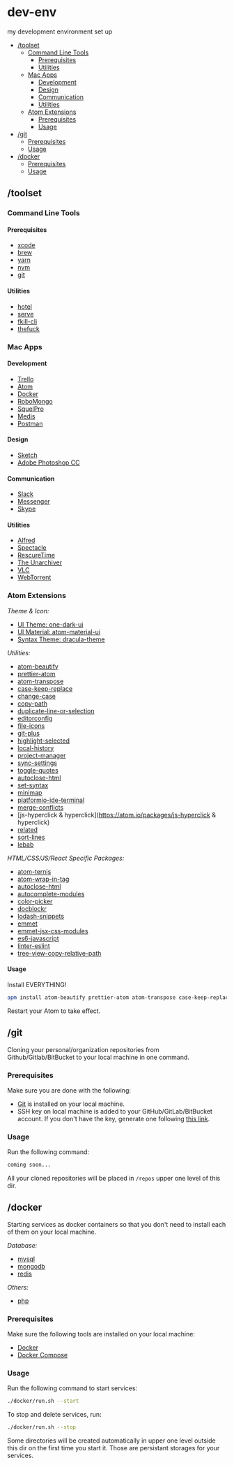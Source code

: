 # dev-env

my development environment set up

- [/toolset](#toolset)
  - [Command Line Tools](#command-line-tools)
    - [Prerequisites](#prerequisites)
    - [Utilities](#utilities)
  - [Mac Apps](#mac-apps)
    - [Development](#development)
    - [Design](#design)
    - [Communication](#communication)
    - [Utilities](#utilities)
  - [Atom Extensions](#atom-extensions)
    - [Prerequisites](#prerequisites)
    - [Usage](#usage)
- [/git](#git)
  - [Prerequisites](#prerequisites)
  - [Usage](#usage)
- [/docker](#docker)
  - [Prerequisites](#prerequisites)
  - [Usage](#usage)

## /toolset

### Command Line Tools

#### Prerequisites

- [xcode](https://developer.apple.com/xcode)
- [brew](https://brew.sh)
- [yarn](https://yarnpkg.com/lang/en/docs/install)
- [nvm](https://github.com/creationix/nvm#installation)
- [git](https://git-scm.com/book/en/v2/Getting-Started-Installing-Git)

#### Utilities

- [hotel](https://github.com/typicode/hotel)
- [serve](https://github.com/zeit/serve)
- [fkill-cli](https://github.com/sindresorhus/fkill-cli)
- [thefuck](https://github.com/nvbn/thefuck)

### Mac Apps

#### Development

- [Trello](https://trello.com/platforms)
- [Atom](https://atom.io/)
- [Docker](https://docs.docker.com/install)
- [RoboMongo](https://robomongo.org/download)
- [SquelPro](https://www.sequelpro.com/download)
- [Medis](https://github.com/luin/medis/releases/tag/v0.3.0)
- [Postman](https://www.getpostman.com/apps)

#### Design
- [Sketch](https://www.sketchapp.com/)
- [Adobe Photoshop CC](https://www.adobe.com/products/photoshop.html?promoid=PC1PQQ5T&mv=other)

#### Communication

- [Slack](https://slack.com/downloads/osx)
- [Messenger](https://fbmacmessenger.rsms.me)
- [Skype](https://www.skype.com/en/get-skype)

#### Utilities

- [Alfred](https://www.alfredapp.com)
- [Spectacle](https://www.spectacleapp.com)
- [RescureTime](https://www.rescuetime.com/download)
- [The Unarchiver](https://itunes.apple.com/us/app/the-unarchiver/id425424353)
- [VLC](https://www.videolan.org/vlc)
- [WebTorrent](https://webtorrent.io/desktop)

### Atom Extensions

*Theme & Icon:*

- [UI Theme: one-dark-ui](https://atom.io/themes/one-dark-ui)
- [UI Material: atom-material-ui](https://atom.io/themes/atom-material-ui)
- [Syntax Theme: dracula-theme](https://atom.io/packages/dracula-syntax)

*Utilities:*

- [atom-beautify](https://atom.io/packages/atom-beautify)
- [prettier-atom](https://atom.io/packages/prettier-atom`)
- [atom-transpose](https://atom.io/packages/atom-transpose)
- [case-keep-replace](https://atom.io/packages/case-keep-replace)
- [change-case](https://atom.io/packages/change-case)
- [copy-path](https://atom.io/packages/copy-path)
- [duplicate-line-or-selection](https://atom.io/packages/editorconfig)
- [editorconfig](https://atom.io/packages/editorconfig)
- [file-icons](https://atom.io/packages/file-icons)
- [git-plus](https://atom.io/packages/git-plus)
- [highlight-selected](https://atom.io/packages/highlight-selected)
- [local-history](https://atom.io/packages/local-history)
- [project-manager](https://atom.io/packages/project-manager)
- [sync-settings](https://atom.io/packages/sync-settings)
- [toggle-quotes](https://atom.io/packages/toggle-quotes)
- [autoclose-html](https://atom.io/packages/autoclose-html)
- [set-syntax](https://atom.io/packages/set-syntax)
- [minimap](https://atom.io/packages/minimap)
- [platformio-ide-terminal](https://atom.io/packages/platformio-ide-terminal)
- [merge-conflicts](https://atom.io/packages/merge-conflicts)
- [js-hyperclick & hyperclick](https://atom.io/packages/js-hyperclick & hyperclick)
- [related](https://atom.io/packages/related)
- [sort-lines](https://atom.io/packages/sort-lines)
- [lebab](https://atom.io/packages/lebab)


*HTML/CSS/JS/React Specific Packages:*
- [atom-ternjs](https://atom.io/packages/atom-ternjs)
- [atom-wrap-in-tag](https://atom.io/packages/atom-wrap-in-tag)
- [autoclose-html](https://atom.io/packages/autoclose-html)
- [autocomplete-modules](https://atom.io/packages/autocomplete-modules)
- [color-picker](https://atom.io/packages/color-picker)
- [docblockr](https://atom.io/packages/docblockr)
- [lodash-snippets](https://atom.io/packages/lodash-snippets)
- [emmet](https://atom.io/packages/emmet)
- [emmet-jsx-css-modules](https://atom.io/packages/emmet-jsx-css-modules)
- [es6-javascript](https://atom.io/packages/es6-javascript)
- [linter-eslint](https://atom.io/packages/linter-eslint)
- [tree-view-copy-relative-path](https://atom.io/packages/tree-view-copy-relative-path)


#### Usage

Install EVERYTHING!

```bash
apm install atom-beautify prettier-atom atom-transpose case-keep-replace change-case copy-path duplicate-line-or-selection editorconfig file-icons git-plus highlight-selected local-history project-manager related set-syntax atom-reveal-file-in-finder sort-lines sublime-style-column-selection tab-foldername-index toggle-quotes atom-wrap-in-tag atom-ternjs autoclose-html autocomplete-modules color-picker docblockr emmet emmet-jsx-css-modules es6-javascript js-hyperclick hyperclick pigments linter-eslint tree-view-copy-relative-path lodash-snippets one-dark-ui dracula-theme refactor js-refactor lebab minimap atom-material-ui merge-conflicts
```


Restart your Atom to take effect.

## /git

Cloning your personal/organization repositories from Github/Gitlab/BitBucket to your local machine in one command.

### Prerequisites

Make sure you are done with the following:
- [Git](https://git-scm.com/book/en/v2/Getting-Started-Installing-Git) is installed on your local machine.
- SSH key on local machine is added to your GitHub/GitLab/BitBucket account. If you don't have the key, generate one following [this link](https://help.github.com/articles/generating-a-new-ssh-key-and-adding-it-to-the-ssh-agent).

### Usage

Run the following command:

```bash
coming soon...
```

All your cloned repositories will be placed in `/repos` upper one level of this dir.

## /docker

Starting services as docker containers so that you don't need to install each of them on your local machine.

*Database:*

- [mysql](https://hub.docker.com/_/mysql)
- [mongodb](https://hub.docker.com/_/mongo)
- [redis](https://hub.docker.com/_/redis)

*Others:*

- [php](https://hub.docker.com/_/php)

### Prerequisites

Make sure the following tools are installed on your local machine:

- [Docker](https://docs.docker.com/install)
- [Docker Compose](https://docs.docker.com/compose)

### Usage

Run the following command to start services:

```bash
./docker/run.sh --start
```

To stop and delete services, run:

```bash
./docker/run.sh --stop
```

Some directories will be created automatically in upper one level outside this dir on the first time you start it. Those are persistant storages for your services.
